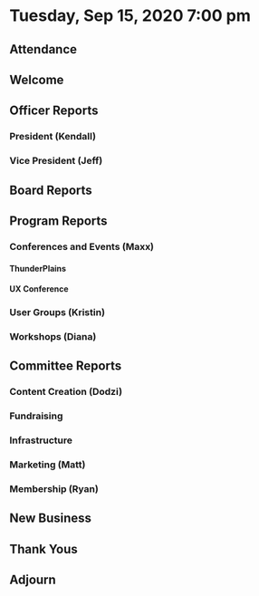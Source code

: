 # Tuesday, Sep 15, 2020 7:00 pm

## Attendance

## Welcome

## Officer Reports

### President (Kendall)

### Vice President (Jeff)

## Board Reports

## Program Reports

### Conferences and Events (Maxx)

#### ThunderPlains

#### UX Conference

### User Groups (Kristin)

### Workshops (Diana)

## Committee Reports

### Content Creation (Dodzi)

### Fundraising

### Infrastructure

### Marketing (Matt)

### Membership (Ryan)

## New Business

## Thank Yous

## Adjourn
